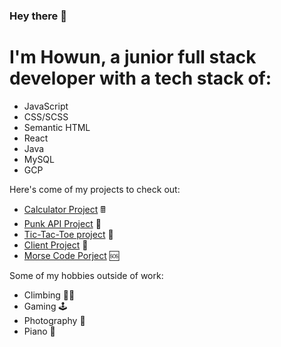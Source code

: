 ### Hey there 👋

<h1>I'm Howun, a junior full stack developer with a tech stack of:</h1>

- JavaScript
- CSS/SCSS
- Semantic HTML
- React
- Java
- MySQL
- GCP

Here's come of my projects to check out:

- [Calculator Project](https://github.com/howun/Calculator-Project) 🖩
- [Punk API Project](https://github.com/howun/punk-api) 🍺
- [Tic-Tac-Toe project](https://github.com/howun/Tic-Tac-Toe) 🎲
- [Client Project](https://github.com/howun/oae-event-cms) 📖
- [Morse Code Porject](https://github.com/howun/morsecode) 🆘


Some of my hobbies outside of work:
- Climbing 🧗‍♂️
- Gaming 🕹️
- Photography 📸
- Piano 🎹
